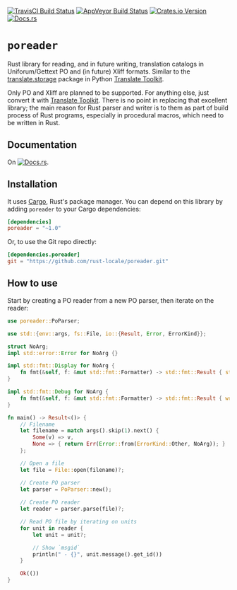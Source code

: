 [![TravisCI Build Status](https://travis-ci.org/corebreaker/poreader.svg?branch=master)](https://travis-ci.org/corebreaker/poreader)
[![AppVeyor Build Status](https://ci.appveyor.com/api/projects/status/jahhyc6w17kk2wbj/branch/master?svg=true)](https://ci.appveyor.com/project/corebreaker/poreader/branch/main)
[![Crates.io Version](https://img.shields.io/crates/v/poreader.svg)](https://crates.io/crates/poreader)
[![Docs.rs](https://docs.rs/poreader/badge.svg)](https://docs.rs/poreader/)

# `poreader`

Rust library for reading, and in future writing, translation catalogs in
Uniforum/Gettext PO and (in future) Xliff formats. Similar to the
[translate.storage] package in Python [Translate Toolkit].

Only PO and Xliff are planned to be supported. For anything else, just convert
it with [Translate Toolkit]. There is no point in replacing that excellent
library; the main reason for Rust parser and writer is to them as part of build
process of Rust programs, especially in procedural macros, which need to be
written in Rust.

## Documentation

On [![Docs.rs](https://docs.rs/poreader/badge.svg)](https://docs.rs/locale/).

## Installation

It uses [Cargo](http://crates.io), Rust's package manager. You can depend on this library by adding `poreader` to your Cargo dependencies:

```toml
[dependencies]
poreader = "~1.0"
```

Or, to use the Git repo directly:
```toml
[dependencies.poreader]
git = "https://github.com/rust-locale/poreader.git"
```

## How to use

Start by creating a PO reader from a new PO parser, then iterate on the reader:
```rust
use poreader::PoParser;

use std::{env::args, fs::File, io::{Result, Error, ErrorKind}};

struct NoArg;
impl std::error::Error for NoArg {}

impl std::fmt::Display for NoArg {
    fn fmt(&self, f: &mut std::fmt::Formatter) -> std::fmt::Result { std::fmt::Debug::fmt(self, f) }
}

impl std::fmt::Debug for NoArg {
    fn fmt(&self, f: &mut std::fmt::Formatter) -> std::fmt::Result { write!(f, "No file specified") }
}

fn main() -> Result<()> {
    // Filename
    let filename = match args().skip(1).next() {
        Some(v) => v,
        None => { return Err(Error::from(ErrorKind::Other, NoArg)); }
    };

    // Open a file
    let file = File::open(filename)?;

    // Create PO parser
    let parser = PoParser::new();
    
    // Create PO reader
    let reader = parser.parse(file)?;

    // Read PO file by iterating on units
    for unit in reader {
        let unit = unit?;

        // Show `msgid`
        println(" - {}", unit.message().get_id())
    }

    Ok(())
}
```


[translate.storage]: http://docs.translatehouse.org/projects/translate-toolkit/en/latest/api/storage.html
[Translate Toolkit]: http://docs.translatehouse.org/projects/translate-toolkit/
